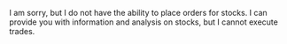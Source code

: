 I am sorry, but I do not have the ability to place orders for stocks. I can provide you with information and analysis on stocks, but I cannot execute trades.